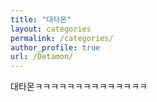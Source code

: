```yaml
---
title: "대타몬"
layout: categories
permalink: /categories/
author_profile: true
url: /Detamon/
---
```



대타몬ㅋㅋㅋㅋㅋㅋㅋㅋㅋㅋㅋㅋㅋㅋ
